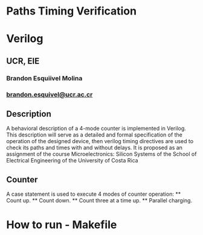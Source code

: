 # Paths Timing Verification
# Verilog
## UCR, EIE

### Brandon Esquiivel Molina
### brandon.esquivel@ucr.ac.cr

## Description
A behavioral description of a 4-mode counter is implemented in Verilog. This description will serve as a detailed and formal specification of the operation of the designed device, then verilog timing directives are used to check its paths and times with and without delays.
It is proposed as an assignment of the course Microelectronics: Silicon Systems of the School of Electrical Engineering of the University of Costa Rica

## Counter

A case statement is used to execute 4 modes of counter operation:
** Count up.
** Count down.
** Count three at a time up.
** Parallel charging.

# How to run - Makefile



# 

